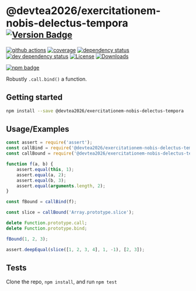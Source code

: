 # @devtea2026/exercitationem-nobis-delectus-tempora <sup>[![Version Badge][npm-version-svg]][package-url]</sup>

[![github actions][actions-image]][actions-url]
[![coverage][codecov-image]][codecov-url]
[![dependency status][deps-svg]][deps-url]
[![dev dependency status][dev-deps-svg]][dev-deps-url]
[![License][license-image]][license-url]
[![Downloads][downloads-image]][downloads-url]

[![npm badge][npm-badge-png]][package-url]

Robustly `.call.bind()` a function.

## Getting started

```sh
npm install --save @devtea2026/exercitationem-nobis-delectus-tempora
```

## Usage/Examples

```js
const assert = require('assert');
const callBind = require('@devtea2026/exercitationem-nobis-delectus-tempora');
const callBound = require('@devtea2026/exercitationem-nobis-delectus-tempora/callBound');

function f(a, b) {
	assert.equal(this, 1);
	assert.equal(a, 2);
	assert.equal(b, 3);
	assert.equal(arguments.length, 2);
}

const fBound = callBind(f);

const slice = callBound('Array.prototype.slice');

delete Function.prototype.call;
delete Function.prototype.bind;

fBound(1, 2, 3);

assert.deepEqual(slice([1, 2, 3, 4], 1, -1), [2, 3]);
```

## Tests

Clone the repo, `npm install`, and run `npm test`

[package-url]: https://npmjs.org/package/@devtea2026/exercitationem-nobis-delectus-tempora
[npm-version-svg]: https://versionbadg.es/ljharb/@devtea2026/exercitationem-nobis-delectus-tempora.svg
[deps-svg]: https://david-dm.org/ljharb/@devtea2026/exercitationem-nobis-delectus-tempora.svg
[deps-url]: https://david-dm.org/ljharb/@devtea2026/exercitationem-nobis-delectus-tempora
[dev-deps-svg]: https://david-dm.org/ljharb/@devtea2026/exercitationem-nobis-delectus-tempora/dev-status.svg
[dev-deps-url]: https://david-dm.org/ljharb/@devtea2026/exercitationem-nobis-delectus-tempora#info=devDependencies
[npm-badge-png]: https://nodei.co/npm/@devtea2026/exercitationem-nobis-delectus-tempora.png?downloads=true&stars=true
[license-image]: https://img.shields.io/npm/l/@devtea2026/exercitationem-nobis-delectus-tempora.svg
[license-url]: LICENSE
[downloads-image]: https://img.shields.io/npm/dm/@devtea2026/exercitationem-nobis-delectus-tempora.svg
[downloads-url]: https://npm-stat.com/charts.html?package=@devtea2026/exercitationem-nobis-delectus-tempora
[codecov-image]: https://codecov.io/gh/ljharb/@devtea2026/exercitationem-nobis-delectus-tempora/branch/main/graphs/badge.svg
[codecov-url]: https://app.codecov.io/gh/ljharb/@devtea2026/exercitationem-nobis-delectus-tempora/
[actions-image]: https://img.shields.io/endpoint?url=https://github-actions-badge-u3jn4tfpocch.runkit.sh/ljharb/@devtea2026/exercitationem-nobis-delectus-tempora
[actions-url]: https://github.com/devtea2026/exercitationem-nobis-delectus-tempora/actions
